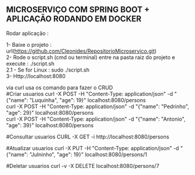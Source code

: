 ## MICROSERVIÇO COM SPRING BOOT + APLICAÇÃO RODANDO EM DOCKER ## 
Rodar aplicação : 

1- Baixe o projeto : url(https://github.com/Cleonides/RepositorioMicroservico.git)  <br/>
2- Rode o script.sh (cmd ou terminal) entre na pasta raiz do projeto e execute : ./script.sh <br/>
 2.1 - Se for Linux : sudo ./script.sh  <br/>
3- Http://localhost:8080  <br/>

via curl usa os comando para fazer o CRUD <br/>
#Criar usuarios 
curl -X POST -H "Content-Type: application/json" -d "{\"name\": \"Luquinha\", \"age\": 19}" localhost:8080/persons <br/>
curl -X POST -H "Content-Type: application/json" -d "{\"name\": \"Pedrinho\", \"age\": 29}" localhost:8080/persons <br/>
curl -X POST -H "Content-Type: application/json" -d "{\"name\": \"Antonio\", \"age\":  39}" localhost:8080/persons <br/>

#Consultar usuarios 
CURL -X GET -i http://localhost:8080/persons <br/>

#Atualizar usuarios
curl -X PUT -H "Content-Type: application/json" -d "{\"name\": \"Julninho\", \"age\": 19}" localhost:8080/persons/1  <br/>

#Deletar usuarios
curl -v -X DELETE localhost:8080/persons/7 <br/>
 
